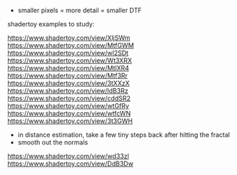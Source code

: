 - smaller pixels = more detail = smaller DTF

shadertoy examples to study:

https://www.shadertoy.com/view/XljSWm
https://www.shadertoy.com/view/MtfGWM
https://www.shadertoy.com/view/wl2SDt
https://www.shadertoy.com/view/Wt3XRX
https://www.shadertoy.com/view/MtlXR4
https://www.shadertoy.com/view/Mtf3Rr
https://www.shadertoy.com/view/3tXXzX
https://www.shadertoy.com/view/ldB3Rz
https://www.shadertoy.com/view/cddSR2
https://www.shadertoy.com/view/wtGfRy
https://www.shadertoy.com/view/wtfcWN
https://www.shadertoy.com/view/3t3GWH

- in distance estimation, take a few tiny steps back after hitting the fractal
- smooth out the normals

https://www.shadertoy.com/view/wd33zl
https://www.shadertoy.com/view/DdB3Dw
